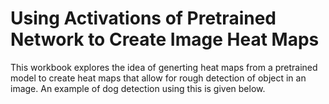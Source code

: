 # Using Activations of Pretrained Network to Create Image Heat Maps

This workbook explores the idea of generting heat maps from a pretrained model to create heat maps that allow for rough detection of object in an image.
An example of dog detection using this is given below.
